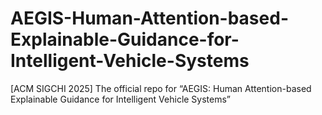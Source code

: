 # AEGIS-Human-Attention-based-Explainable-Guidance-for-Intelligent-Vehicle-Systems
[ACM SIGCHI 2025] The official repo for “AEGIS: Human Attention-based Explainable Guidance for Intelligent Vehicle Systems”
